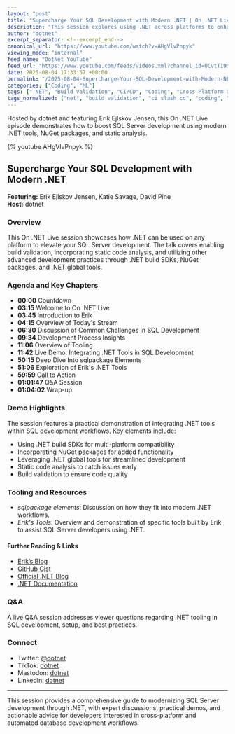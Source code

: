 ```yaml
---
layout: "post"
title: "Supercharge Your SQL Development with Modern .NET | On .NET Live"
description: "This session explores using .NET across platforms to enhance SQL Server development with build validation, static code analysis, and advanced tooling. Featuring demos, expert insights, and tooling overviews, it's a practical guide to integrating .NET capabilities and NuGet packages into your SQL development workflow."
author: "dotnet"
excerpt_separator: <!--excerpt_end-->
canonical_url: "https://www.youtube.com/watch?v=AHgVlvPnpyk"
viewing_mode: "internal"
feed_name: "DotNet YouTube"
feed_url: "https://www.youtube.com/feeds/videos.xml?channel_id=UCvtT19MZW8dq5Wwfu6B0oxw"
date: 2025-08-04 17:33:57 +00:00
permalink: "/2025-08-04-Supercharge-Your-SQL-Development-with-Modern-NET-On-NET-Live.html"
categories: ["Coding", "ML"]
tags: [".NET", "Build Validation", "CI/CD", "Coding", "Cross Platform Development", "Database Tooling", "Developer Tooling", "Erik Ejlskov Jensen", "Global Tool", "ML", "NuGet", "SQL Server", "Sqlpackage", "Static Code Analysis", "Videos"]
tags_normalized: ["net", "build validation", "ci slash cd", "coding", "cross platform development", "database tooling", "developer tooling", "erik ejlskov jensen", "global tool", "ml", "nuget", "sql server", "sqlpackage", "static code analysis", "videos"]
---
```


Hosted by dotnet and featuring Erik Ejlskov Jensen, this On .NET Live episode demonstrates how to boost SQL Server development using modern .NET tools, NuGet packages, and static analysis.<!--excerpt_end-->

{% youtube AHgVlvPnpyk %}

## Supercharge Your SQL Development with Modern .NET

**Featuring:** Erik Ejlskov Jensen, Katie Savage, David Pine  
**Host:** dotnet  

### Overview

This On .NET Live session showcases how .NET can be used on any platform to elevate your SQL Server development. The talk covers enabling build validation, incorporating static code analysis, and utilizing other advanced development practices through .NET build SDKs, NuGet packages, and .NET global tools.

### Agenda and Key Chapters

- **00:00** Countdown  
- **03:15** Welcome to On .NET Live  
- **03:45** Introduction to Erik  
- **04:15** Overview of Today's Stream  
- **06:30** Discussion of Common Challenges in SQL Development  
- **09:34** Development Process Insights  
- **11:06** Overview of Tooling  
- **11:42** Live Demo: Integrating .NET Tools in SQL Development  
- **50:15** Deep Dive Into sqlpackage Elements  
- **51:06** Exploration of Erik's .NET Tools  
- **59:59** Call to Action  
- **01:01:47** Q&A Session  
- **01:04:02** Wrap-up  

### Demo Highlights

The session features a practical demonstration of integrating .NET tools within SQL development workflows. Key elements include:

- Using .NET build SDKs for multi-platform compatibility
- Incorporating NuGet packages for added functionality
- Leveraging .NET global tools for streamlined development
- Static code analysis to catch issues early
- Build validation to ensure code quality

### Tooling and Resources

- *sqlpackage elements*: Discussion on how they fit into modern .NET workflows.
- *Erik's Tools*: Overview and demonstration of specific tools built by Erik to assist SQL Server developers using .NET.

#### Further Reading & Links

- [Erik’s Blog](https://erikej.github.io/mcp/dotnet/nuget/2025/07/30/mcp-dotnet-nuget.html)
- [GitHub Gist](https://gist.github.com/ErikEJ/2985e16ebf4b25a70b2a98c7754b55e3)
- [Official .NET Blog](https://aka.ms/dotnet/blog)
- [.NET Documentation](https://learn.microsoft.com/dotnet)

### Q&A

A live Q&A session addresses viewer questions regarding .NET tooling in SQL development, setup, and best practices.

### Connect

- Twitter: [@dotnet](https://aka.ms/dotnet/twitter)
- TikTok: [dotnet](https://aka.ms/dotnet/tiktok)
- Mastodon: [dotnet](https://aka.ms/dotnet/mastodon)
- LinkedIn: [dotnet](https://aka.ms/dotnet/linkedin)

---

This session provides a comprehensive guide to modernizing SQL Server development through .NET, with expert discussions, practical demos, and actionable advice for developers interested in cross-platform and automated database development workflows.
